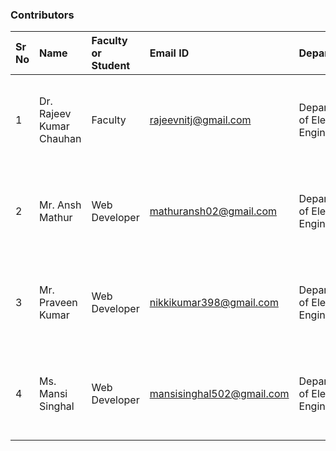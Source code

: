 
### Contributors

| Sr No | Name | Faculty or Student | Email ID | Department| Institute | 
| :--|:--|:--|:--|:--|:--|
| 1 | Dr. Rajeev Kumar Chauhan | Faculty | rajeevnitj@gmail.com | Department of Electrical Engineering | Dayalbagh Educational Institute (Deemed to be University) Agra | 
| 2 | Mr. Ansh Mathur | Web Developer | mathuransh02@gmail.com | Department of Electrical Engineering | Dayalbagh Educational Institute (Deemed to be University) Agra | 
| 3 | Mr. Praveen Kumar | Web Developer | nikkikumar398@gmail.com | Department of Electrical Engineering | Dayalbagh Educational Institute (Deemed to be University) Agra | 
| 4 | Ms. Mansi Singhal | Web Developer | mansisinghal502@gmail.com | Department of Electrical Engineering | Dayalbagh Educational Institute (Deemed to be University) Agra | 
